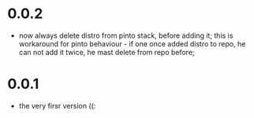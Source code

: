 # 0.0.2
- now always delete distro from pinto stack, before adding it; this is workaround for pinto behaviour - if one once added distro to repo, he can not add it twice, he mast delete from repo before;

# 0.0.1
- the very firsr version ((:
